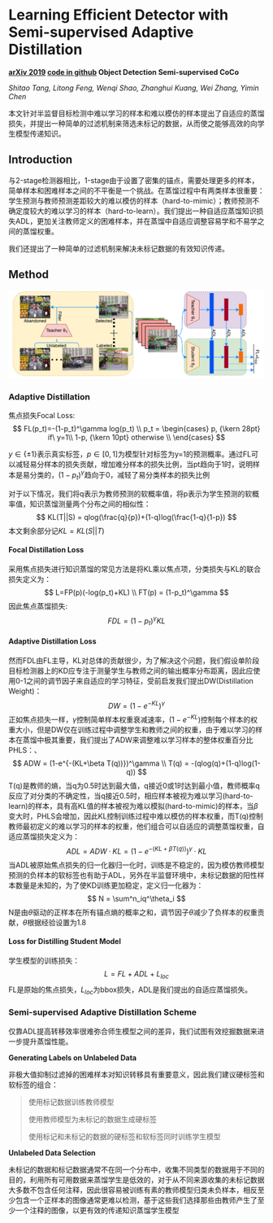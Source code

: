 # Learning Efficient Detector with Semi-supervised Adaptive Distillation

**[arXiv 2019](https://arxiv.org/abs/1901.00366)	[code in github](https://github.com/Tangshitao/Semi-supervised-Adaptive-Distillation)	Object Detection Semi-supervised CoCo**

*Shitao Tang, Litong Feng, Wenqi Shao, Zhanghui Kuang, Wei Zhang, Yimin Chen*

本文针对半监督目标检测中难以学习的样本和难以模仿的样本提出了自适应的蒸馏损失，并提出一种简单的过滤机制来筛选未标记的数据，从而使之能够高效的向学生模型传递知识。

## Introduction 

与2-stage检测器相比，1-stage由于设置了密集的锚点，需要处理更多的样本，简单样本和困难样本之间的不平衡是一个挑战。在蒸馏过程中有两类样本很重要：学生预测与教师预测差距较大的难以模仿的样本（hard-to-mimic）；教师预测不确定度较大的难以学习的样本（hard-to-learn）。我们提出一种自适应蒸馏知识损失ADL，更加关注教师定义的困难样本，并在蒸馏中自适应调整容易学和不易学之间的蒸馏权重。

我们还提出了一种简单的过滤机制来解决未标记数据的有效知识传递。

## Method

![image-20240328131908810](imgs/image-20240328131908810.png)

### Adaptive Distillation 

焦点损失Focal Loss:
$$
FL(p_t)=-(1-p_t)^\gamma log(p_t) \\
p_t = 
\begin{cases}
p, {\kern 28pt}  if\ y=1\\
1-p, {\kern 10pt} otherwise  \\
\end{cases}
$$

$y\in \{\pm1\}$表示真实标签，$p\in[0,1]$为模型针对标签为y=1的预测概率。通过FL可以减轻易分样本的损失贡献，增加难分样本的损失比例，当pt趋向于1时，说明样本是易分类的，$(1-p_t)^\gamma$趋向于0，减轻了易分类样本的损失比例

对于以下情况，我们将q表示为教师预测的软概率值，将p表示为学生预测的软概率值，知识蒸馏测量两个分布之间的相似性：
$$
KL(T||S) = qlog(\frac{q}{p})+(1-q)log(\frac{1-q}{1-p})
$$
本文剩余部分记$KL=KL(S||T)$

#### Focal Distillation Loss

采用焦点损失进行知识蒸馏的常见方法是将KL乘以焦点项，分类损失与KL的联合损失定义为：
$$
L=FP(p)(-log(p_t)+KL) \\
FT(p) = (1-p_t)^\gamma
$$
因此焦点蒸馏损失:
$$
FDL = (1-p_t)^\gamma KL
$$

#### Adaptive Distillation Loss

然而FDL由FL主导，KL对总体的贡献很少，为了解决这个问题，我们假设单阶段目标检测器上的KD应专注于测量学生与教师之间的输出概率分布距离，因此应使用0-1之间的调节因子来自适应的学习特征，受前启发我们提出DW(Distillation Weight)：
$$
DW=(1-e^{-KL})^\gamma
$$
正如焦点损失一样，$\gamma$控制简单样本权重衰减速率，$(1-e^{-KL})$控制每个样本的权重大小，但是DW仅在训练过程中调整学生和教师之间的权重，由于难以学习的样本在蒸馏中极其重要，我们提出了ADW来调整难以学习样本的整体权重百分比PHLS：、
$$
ADW = (1-e^{-(KL+\beta T(q))})^\gamma \\
T(q) = -(qlog(q)+(1-q)log(1-q))
$$
T(q)是教师的熵，当q为0.5时达到最大值，q接近0或1时达到最小值，教师概率q反应了对分类的不确定性，当q接近0.5时，相应样本被视为难以学习(hard-to-learn)的样本，具有高KL值的样本被视为难以模拟(hard-to-mimic)的样本，当$\beta$变大时，PHLS会增加，因此KL控制训练过程中难以模仿的样本权重，而T(q)控制教师最初定义的难以学习的样本的权重，他们组合可以自适应的调整蒸馏权重，自适应蒸馏损失定义为：
$$
ADL=ADW·KL=(1-e^{-(KL+\beta T(q))})^\gamma· KL
$$
当ADL被原始焦点损失的归一化器归一化时，训练是不稳定的，因为模仿教师模型预测的负样本的软标签也有助于ADL，另外在半监督环境中，未标记数据的阳性样本数量是未知的，为了使KD训练更加稳定，定义归一化器为：
$$
N = \sum^n_iq^\theta_i
$$
N是由$\theta$驱动的正样本在所有锚点熵的概率之和，调节因子$\theta$减少了负样本的权重贡献，$\theta$根据经验设置为1.8

#### Loss for Distilling Student Model 

学生模型的训练损失：
$$
L = FL+ADL+L_{loc}
$$
FL是原始的焦点损失，$L_{loc}$为bbox损失，ADL是我们提出的自适应蒸馏损失。

### Semi-supervised Adaptive Distillation Scheme

仅靠ADL提高转移效率很难弥合师生模型之间的差异，我们试图有效挖掘数据来进一步提升蒸馏性能。

**Generating Labels on Unlabeled Data**

非极大值抑制过滤掉的困难样本对知识转移具有重要意义，因此我们建议硬标签和软标签的组合：

> 使用标记数据训练教师模型
>
> 使用教师模型为未标记的数据生成硬标签
>
> 使用标记和未标记的数据的硬标签和软标签同时训练学生模型

**Unlabeled Data Selection**

未标记的数据和标记数据通常不在同一个分布中，收集不同类型的数据用于不同的目的，利用所有可用数据来蒸馏学生是低效的，对于从不同来源收集的未标记数据大多数不包含任何注释，因此很容易被训练有素的教师模型归类未负样本，相反至少包含一个正样本的图像通常更难以检测，基于这些我们选择那些由教师产生了至少一个注释的图像，以更有效的传递知识蒸馏学生模型
